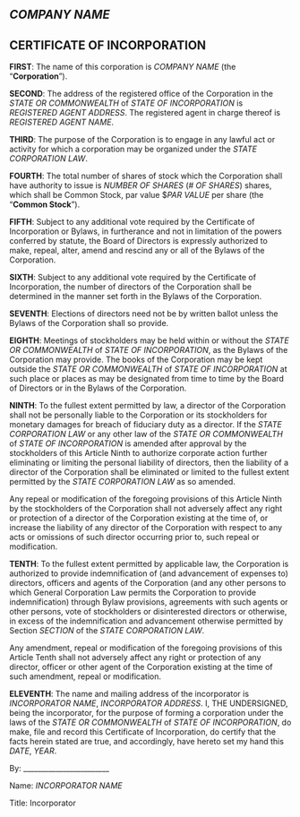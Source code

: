 ## *COMPANY NAME*  
## CERTIFICATE OF INCORPORATION 

**FIRST**:	The name of this corporation is *COMPANY NAME* (the “**Corporation**”).

**SECOND**:	The address of the registered office of the Corporation in the *STATE OR COMMONWEALTH* of *STATE OF INCORPORATION* is *REGISTERED AGENT ADDRESS*. The registered agent in charge thereof is *REGISTERED AGENT NAME*.

**THIRD**:	The purpose of the Corporation is to engage in any lawful act or activity for which a corporation may be organized under the *STATE CORPORATION LAW*.

**FOURTH**:	The total number of shares of stock which the Corporation shall have authority to issue is *NUMBER OF SHARES* (*# OF SHARES*) shares, which shall be Common Stock, par value $*PAR VALUE* per share (the “**Common Stock**”).

**FIFTH**:	Subject to any additional vote required by the Certificate of Incorporation or Bylaws, in furtherance and not in limitation of the powers conferred by statute, the Board of Directors is expressly authorized to make, repeal, alter, amend and rescind any or all of the Bylaws of the Corporation.

**SIXTH**:	Subject to any additional vote required by the Certificate of Incorporation, the number of directors of the Corporation shall be determined in the manner set forth in the Bylaws of the Corporation.

**SEVENTH**:	Elections of directors need not be by written ballot unless the Bylaws of the Corporation shall so provide.

**EIGHTH**:	Meetings of stockholders may be held within or without the *STATE OR COMMONWEALTH* of *STATE OF INCORPORATION*, as the Bylaws of the Corporation may provide. The books of the Corporation may be kept outside the *STATE OR COMMONWEALTH* of *STATE OF INCORPORATION* at such place or places as may be designated from time to time by the Board of Directors or in the Bylaws of the Corporation.

**NINTH**:	To the fullest extent permitted by law, a director of the Corporation shall not be personally liable to the Corporation or its stockholders for monetary damages for breach of fiduciary duty as a director. If the *STATE CORPORATION LAW* or any other law of the *STATE OR COMMONWEALTH* of *STATE OF INCORPORATION* is amended after approval by the stockholders of this Article Ninth to authorize corporate action further eliminating or limiting the personal liability of directors, then the liability of a director of the Corporation shall be eliminated or limited to the fullest extent permitted by the *STATE CORPORATION LAW* as so amended.

Any repeal or modification of the foregoing provisions of this Article Ninth by the stockholders of the Corporation shall not adversely affect any right or protection of a director of the Corporation existing at the time of, or increase the liability of any director of the Corporation with respect to any acts or omissions of such director occurring prior to, such repeal or modification.
	
**TENTH**:	To the fullest extent permitted by applicable law, the Corporation is authorized to provide indemnification of (and advancement of expenses to) directors, officers and agents of the Corporation (and any other persons to which General Corporation Law permits the Corporation to provide indemnification) through Bylaw provisions, agreements with such agents or other persons, vote of stockholders or disinterested directors or otherwise, in excess of the indemnification and advancement otherwise permitted by Section *SECTION* of the *STATE CORPORATION LAW*.

Any amendment, repeal or modification of the foregoing provisions of this Article Tenth shall not adversely affect any right or protection of any director, officer or other agent of the Corporation existing at the time of such amendment, repeal or modification.
	
**ELEVENTH**:	The name and mailing address of the incorporator is *INCORPORATOR NAME*, *INCORPORATOR ADDRESS*.
I, THE UNDERSIGNED, being the incorporator, for the purpose of forming a corporation under the laws of the *STATE OR COMMONWEALTH* of *STATE OF INCORPORATION*, do make, file and record this Certificate of Incorporation, do certify that the facts herein stated are true, and accordingly, have hereto set my hand this *DATE*, *YEAR*.


By: ________________________
    
Name: *INCORPORATOR NAME*
    
Title: Incorporator
